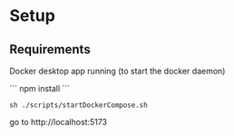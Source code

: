 # Setup

## Requirements

Docker desktop app running (to start the docker daemon)

´´´
npm install
´´´

```
sh ./scripts/startDockerCompose.sh
```

go to http://localhost:5173